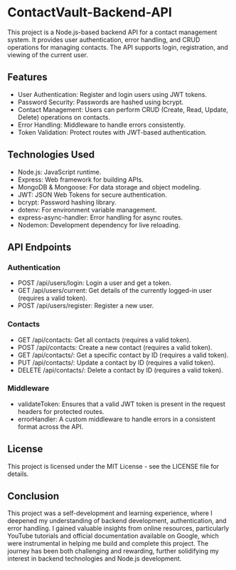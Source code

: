 # ContactVault-Backend-API

This project is a Node.js-based backend API for a contact management system. It provides user authentication, error handling, and CRUD operations for managing contacts. The API supports login, registration, and viewing of the current user.

## Features
- User Authentication: Register and login users using JWT tokens.
- Password Security: Passwords are hashed using bcrypt.
- Contact Management: Users can perform CRUD (Create, Read, Update, Delete) operations on contacts.
- Error Handling: Middleware to handle errors consistently.
- Token Validation: Protect routes with JWT-based authentication.

## Technologies Used
- Node.js: JavaScript runtime.
- Express: Web framework for building APIs.
- MongoDB & Mongoose: For data storage and object modeling.
- JWT: JSON Web Tokens for secure authentication.
- bcrypt: Password hashing library.
- dotenv: For environment variable management.
- express-async-handler: Error handling for async routes.
- Nodemon: Development dependency for live reloading.


## API Endpoints

### Authentication
- POST /api/users/login: Login a user and get a token.
- GET /api/users/current: Get details of the currently logged-in user (requires a valid token).
- POST /api/users/register: Register a new user.

### Contacts
- GET /api/contacts: Get all contacts (requires a valid token).
- POST /api/contacts: Create a new contact (requires a valid token).
- GET /api/contacts/: Get a specific contact by ID (requires a valid token).
- PUT /api/contacts/: Update a contact by ID (requires a valid token).
- DELETE /api/contacts/: Delete a contact by ID (requires a valid token).

### Middleware
- validateToken: Ensures that a valid JWT token is present in the request headers for protected routes.
- errorHandler: A custom middleware to handle errors in a consistent format across the API.

## License
This project is licensed under the MIT License - see the LICENSE file for details.

## Conclusion

This project was a self-development and learning experience, where I deepened my understanding of backend development, authentication, and error handling. I gained valuable insights from online resources, particularly YouTube tutorials and official documentation available on Google, which were instrumental in helping me build and complete this project. The journey has been both challenging and rewarding, further solidifying my interest in backend technologies and Node.js development.
